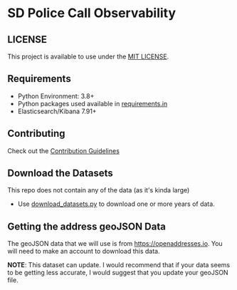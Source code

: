 # SD Police Call Observability

## LICENSE

This project is available to use under the [MIT LICENSE](./LICENSE).

## Requirements

- Python Environment: 3.8+
- Python packages used available in [requirements.in](./requirements.in)
- Elasticsearch/Kibana 7.91+

## Contributing
Check out the [Contribution Guidelines](./CONTRIBUTING.md)

## Download the Datasets
This repo does not contain any of the data (as it's kinda large)

- Use [download_datasets.py](./download_datasets.py) to download one or more years of data.

## Getting the address geoJSON Data

The geoJSON data that we will use is from <https://openaddresses.io>. You will need to make an account to download this data. 

**NOTE**: This dataset can update. I would recommend that if your data seems to be getting less accurate, I would suggest that you update your geoJSON file.
